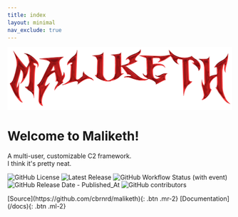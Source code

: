 ```yaml
---
title: index
layout: minimal
nav_exclude: true
---
```


<img src="/data/maliketh_logo.png" class="center"/>

<h1 class="center fw-500" >
    <b>Welcome to Maliketh!</b>
</h1>

<p class="center fs-5">
  A multi-user, customizable C2 framework.
  <br>
  I think it's pretty neat.
  <br>
</p>

<p class="center" >
 <img alt="GitHub License" src="https://img.shields.io/github/license/cbrnrd/maliketh?style=flat-square&color=ff5733">
  <img alt="Latest Release" src="https://img.shields.io/github/v/release/cbrnrd/maliketh?logo=github&style=flat-square&color=ff5733&link=https%3A%2F%2Fgithub.com%2Fcbrnrd%2Fmaliketh%2Freleases">
  <img alt="GitHub Workflow Status (with event)" src="https://img.shields.io/github/actions/workflow/status/cbrnrd/maliketh/docker-image.yml?style=flat-square">
  <img alt="GitHub Release Date - Published_At" src="https://img.shields.io/github/release-date/cbrnrd/maliketh?style=flat-square&color=ff5733&link=https%3A%2F%2Fgithub.com%2Fcbrnrd%2Fmaliketh%2Freleases">
  <img alt="GitHub contributors" src="https://img.shields.io/github/contributors/cbrnrd/maliketh?style=flat-square&color=ff5733">

</p>

<span class="fs-8 center">
[Source](https://github.com/cbrnrd/maliketh){: .btn .mr-2}
[Documentation](/docs){: .btn .ml-2}
</span>
